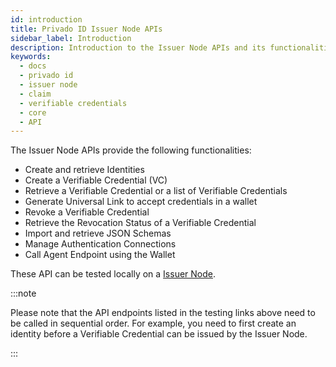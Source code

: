 ```yaml
---
id: introduction
title: Privado ID Issuer Node APIs
sidebar_label: Introduction
description: Introduction to the Issuer Node APIs and its functionalities.
keywords:
  - docs
  - privado id
  - issuer node
  - claim
  - verifiable credentials
  - core
  - API
---
```


The Issuer Node APIs provide the following functionalities:

- Create and retrieve Identities
- Create a Verifiable Credential (VC)
- Retrieve a Verifiable Credential or a list of Verifiable Credentials
- Generate Universal Link to accept credentials in a wallet
- Revoke a Verifiable Credential
- Retrieve the Revocation Status of a Verifiable Credential
- Import and retrieve JSON Schemas
- Manage Authentication Connections 
- Call Agent Endpoint using the Wallet 

These API can be tested locally on a <a href="https://issuer-node-core-api-testing.privado.id/" target="_blank">Issuer Node</a>.

:::note

Please note that the API endpoints listed in the testing links above need to be called in sequential order. For example, you need to first create an identity before a Verifiable Credential can be issued by the Issuer Node.

:::
